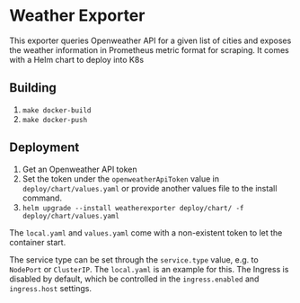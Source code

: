 # Weather Exporter

This exporter queries Openweather API for a given list of cities and exposes the weather information in Prometheus metric format for scraping.
It comes with a Helm chart to deploy into K8s

## Building

1. `make docker-build`
2. `make docker-push`

## Deployment

1. Get an Openweather API token
2. Set the token under the `openweatherApiToken` value in `deploy/chart/values.yaml` or provide another values file to the install command.
3. `helm upgrade --install weatherexporter deploy/chart/ -f deploy/chart/values.yaml`

The `local.yaml` and `values.yaml` come with a non-existent token to let the container start.

The service type can be set through the `service.type` value, e.g. to `NodePort` or `ClusterIP`.
The `local.yaml` is an example for this.
The Ingress is disabled by default, which be controlled in the `ingress.enabled` and `ingress.host` settings.
